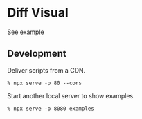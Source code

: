 # Diff Visual

See [example](./examples/basic/index.html)

## Development

Deliver scripts from a CDN.

```console
% npx serve -p 80 --cors
```

Start another local server to show examples.

```console
% npx serve -p 8080 examples
```
